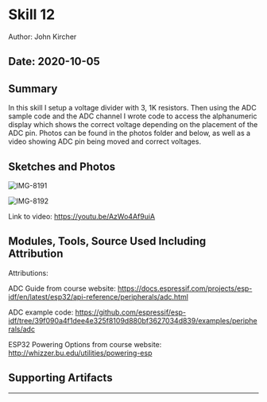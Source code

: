 #  Skill 12

Author: John Kircher

Date: 2020-10-05
-----

## Summary

In this skill I setup a voltage divider with 3, 1K resistors. Then using the ADC sample code and the ADC channel I wrote code
to access the alphanumeric display which shows the correct voltage depending on the placement of the ADC pin. Photos can be found in the photos folder and below, as well as a video showing ADC pin being moved and correct voltages.

## Sketches and Photos
![IMG-8191](https://user-images.githubusercontent.com/50682462/95146204-3e0e5380-074b-11eb-83a2-9b0f94cc82bc.jpg)

![IMG-8192](https://user-images.githubusercontent.com/50682462/95146226-4a92ac00-074b-11eb-9036-80305da6e3f4.jpg)

Link to video: https://youtu.be/AzWo4Af9uiA

## Modules, Tools, Source Used Including Attribution
Attributions:

ADC Guide from course website: https://docs.espressif.com/projects/esp-idf/en/latest/esp32/api-reference/peripherals/adc.html

ADC example code: https://github.com/espressif/esp-idf/tree/39f090a4f1dee4e325f8109d880bf3627034d839/examples/peripherals/adc

ESP32 Powering Options from course website: http://whizzer.bu.edu/utilities/powering-esp 

## Supporting Artifacts


-----

